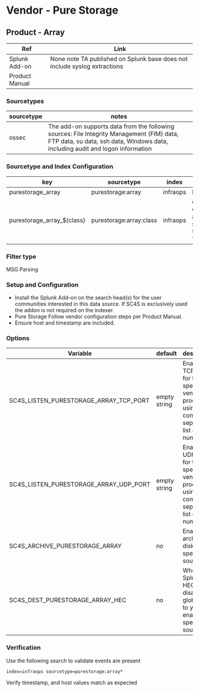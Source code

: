 # Vendor - Pure Storage

## Product - Array

| Ref            | Link                                                                                                    |
|----------------|---------------------------------------------------------------------------------------------------------|
| Splunk Add-on  | None  note TA published on Splunk base does not include syslog extractions                                                                |
| Product Manual |  |

### Sourcetypes

| sourcetype     | notes                                                                                                   |
|----------------|---------------------------------------------------------------------------------------------------------|
| ossec     |  The add-on supports data from the following sources: File Integrity Management (FIM) data, FTP data, su data, ssh data, Windows data, including audit and logon information  |

### Sourcetype and Index Configuration

| key            | sourcetype     | index          | notes          |
|----------------|----------------|----------------|----------------|
| purestorage_array    | purestorage:array    | infraops          | None     |
| purestorage_array_${class}    | purestorage:array:class    | infraops          | class is extracted as the string following "purity."     |

### Filter type

MSG Parsing

### Setup and Configuration

* Install the Splunk Add-on on the search head(s) for the user communities interested in this data source. If SC4S is exclusively used the addon is not required on the indexer.
* Pure Storage Follow vendor configuration steps per Product Manual.
* Ensure host and timestamp are included.

### Options

| Variable       | default        | description    |
|----------------|----------------|----------------|
| SC4S_LISTEN_PURESTORAGE_ARRAY_TCP_PORT      | empty string      | Enable a TCP port for this specific vendor product using a comma-separated list of port numbers |
| SC4S_LISTEN_PURESTORAGE_ARRAY_UDP_PORT      | empty string      | Enable a UDP port for this specific vendor product using a comma-separated list of port numbers |
| SC4S_ARCHIVE_PURESTORAGE_ARRAY | no | Enable archive to disk for this specific source |
| SC4S_DEST_PURESTORAGE_ARRAY_HEC | no | When Splunk HEC is disabled globally set to yes to enable this specific source | 

### Verification

Use the following search to validate events are present

```
index=infraops sourcetype=purestorage:array*
```

Verify timestamp, and host values match as expected